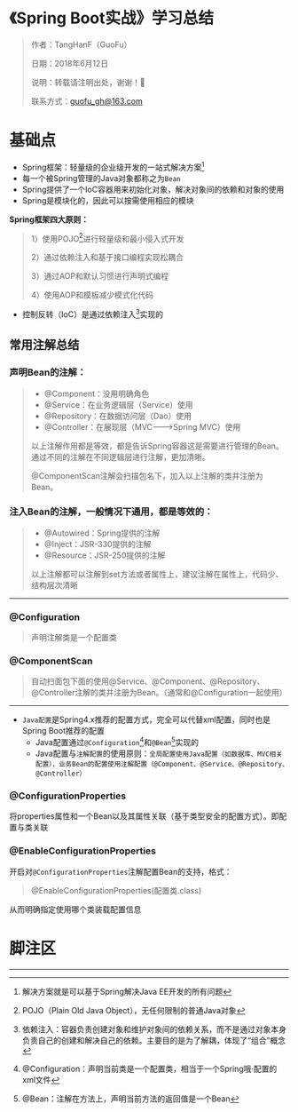 # 《Spring Boot实战》学习总结

> 作者：TangHanF（GuoFu）
>
> 日期：2018年6月12日
>
> 说明：转载请注明出处，谢谢！🤝
>
> 联系方式：guofu_gh@163.com

# 基础点

- Spring框架：轻量级的企业级开发的一站式解决方案[^1]
- 每一个被Spring管理的Java对象都称之为`Bean`
- Spring提供了一个IoC容器用来初始化对象，解决对象间的依赖和对象的使用
- Spring是模块化的，因此可以按需使用相应的模块

**Spring框架四大原则：**

> 1）使用POJO[^2]进行轻量级和最小侵入式开发
>
> 2）通过依赖注入和基于接口编程实现松耦合
>
> 3）通过AOP和默认习惯进行声明式编程
>
> 4）使用AOP和模板减少模式化代码

- 控制反转（IoC）是通过依赖注入[^3]实现的

## 常用注解总结

### 声明Bean的注解：

> - @Component：没用明确角色
> - @Service：在业务逻辑层（Service）使用
> - @Repository：在数据访问层（Dao）使用
> - @Controller：在展现层（MVC--->Spring MVC）使用
>
> 以上注解作用都是等效，都是告诉Spring容器这是需要进行管理的Bean。通过不同的注解在不同逻辑层进行注解，更加清晰。
>
> @ComponentScan注解会扫描包名下，加入以上注解的类并注册为Bean。

### 注入Bean的注解，一般情况下通用，都是等效的：

> - @Autowired：Spring提供的注解
> - @Inject：JSR-330提供的注解
> - @Resource：JSR-250提供的注解
>
> 以上注解都可以注解到set方法或者属性上，建议注解在属性上，代码少、结构层次清晰

---------

### @Configuration

> 声明注解类是一个配置类

### @ComponentScan

> 自动扫面包下面的使用@Service、@Component、@Repository、@Controller注解的类并注册为Bean。（通常和@Configuration一起使用）

---------

- `Java配置`是Spring4.x推荐的配置方式，完全可以代替xml配置，同时也是Spring Boot推荐的配置
  - Java配置通过`@Configuration`[^4]和`@Bean`[^5]实现的
  - Java配置与`注解配置`的使用原则：`全局配置使用Java配置（如数据库、MVC相关配置），业务Bean的配置使用注解配置（@Component、@Service、@Repository、@Controller）`

### @ConfigurationProperties

将properties属性和一个Bean以及其属性关联（基于类型安全的配置方式）。即配置与类关联

### @EnableConfigurationProperties

开启对`@ConfigurationProperties`注解配置Bean的支持，格式：

> @EnableConfigurationProperties(配置类.class)

从而明确指定使用哪个类装载配置信息



# 脚注区

--------

[^1]: 解决方案就是可以基于Spring解决Java EE开发的所有问题
[^2]: POJO（Plain Old Java Object），无任何限制的普通Java对象
[^3]: 依赖注入：容器负责创建对象和维护对象间的依赖关系，而不是通过对象本身负责自己的创建和解决自己的依赖。主要目的是为了解耦，体现了“组合”概念
[^4]: @Configuration：声明当前类是一个配置类，相当于一个Spring哦·配置的xml文件
[^5]: @Bean：注解在方法上，声明当前方法的返回值是一个Bean

